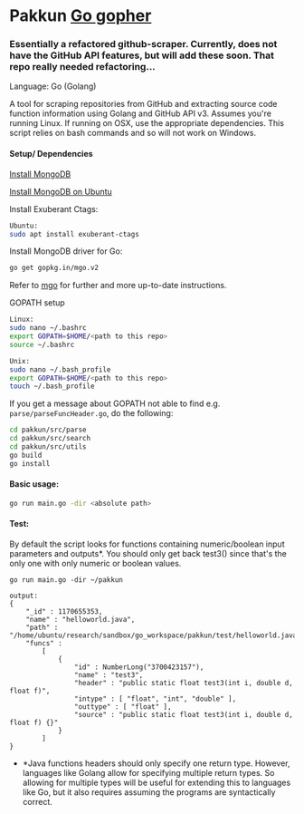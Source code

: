 # Pakkun [Go gopher](./images/gopherbelly50.jpg)
### Essentially a refactored github-scraper. Currently, does not have the GitHub API features, but will add these soon. That repo really needed refactoring...

Language: Go (Golang)

A tool for scraping repositories from GitHub and extracting source code function information using Golang and GitHub API v3. Assumes you're running Linux. If running on OSX, use the appropriate dependencies. This script relies on bash commands and so will not work on Windows.

#### Setup/ Dependencies

[Install MongoDB](https://golang.org/doc/install)

[Install MongoDB on Ubuntu](https://docs.mongodb.com/manual/tutorial/install-mongodb-on-ubuntu/)

Install Exuberant Ctags:
```sh
Ubuntu:
sudo apt install exuberant-ctags
```
Install MongoDB driver for Go:
```sh
go get gopkg.in/mgo.v2
```
Refer to [mgo](https://github.com/go-mgo/mgo) for further and more up-to-date instructions.

GOPATH setup
```sh
Linux:
sudo nano ~/.bashrc
export GOPATH=$HOME/<path to this repo>
source ~/.bashrc

Unix:
sudo nano ~/.bash_profile
export GOPATH=$HOME/<path to this repo>
touch ~/.bash_profile
```

If you get a message about GOPATH not able to find e.g. `parse/parseFuncHeader.go`, do the following:
```sh
cd pakkun/src/parse
cd pakkun/src/search
cd pakkun/src/utils
go build
go install
```

#### Basic usage:
```sh
go run main.go -dir <absolute path>
```

#### Test:
By default the script looks for functions containing numeric/boolean input parameters and outputs*.
You should only get back test3() since that's the only one with only numeric or boolean values.
```
go run main.go -dir ~/pakkun

output:
{
	"_id" : 1170655353,
	"name" : "helloworld.java",
	"path" : "/home/ubuntu/research/sandbox/go_workspace/pakkun/test/helloworld.java",
	"funcs" : 
		[
			{
				"id" : NumberLong("3700423157"),
				"name" : "test3",
				"header" : "public static float test3(int i, double d, float f)",
				"intype" : [ "float", "int", "double" ],
				"outtype" : [ "float" ],
				"source" : "public static float test3(int i, double d, float f) {}"
			}
		]
}
```

*  *Java functions headers should only specify one return type. However, languages like Golang allow for specifying multiple return types. So allowing for multiple types will be useful for extending this to languages like Go, but it also requires assuming the programs are syntactically correct.


